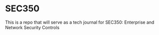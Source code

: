 # SEC350
This is a repo that will serve as a tech journal for SEC350: Enterprise and Network Security Controls
